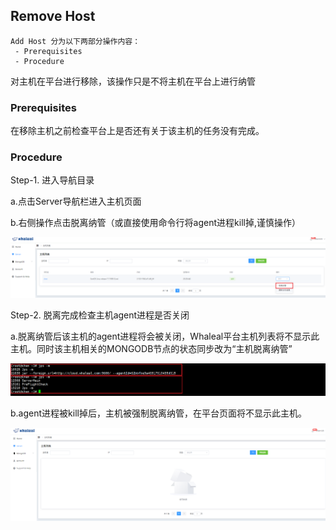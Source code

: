 ## Remove Host


```
Add Host 分为以下两部分操作内容：
 - Prerequisites
 - Procedure
```

对主机在平台进行移除，该操作只是不将主机在平台上进行纳管

### Prerequisites

在移除主机之前检查平台上是否还有关于该主机的任务没有完成。


### Procedure


Step-1. 进入导航目录

a.点击Server导航栏进入主机页面

b.右侧操作点击脱离纳管（或直接使用命令行将agent进程kill掉,谨慎操作）

![img_3.png](../../../images/whalealPlatformImages/remove_host.png)



Step-2. 脱离完成检查主机agent进程是否关闭


a.脱离纳管后该主机的agent进程将会被关闭，Whaleal平台主机列表将不显示此主机。同时该主机相关的MONGODB节点的状态同步改为“主机脱离纳管”

![img_4.png](../../../images/whalealPlatformImages/remove_host1.png)



b.agent进程被kill掉后，主机被强制脱离纳管，在平台页面将不显示此主机。


![img.png](../../../images/whalealPlatformImages/remove_result.png)
